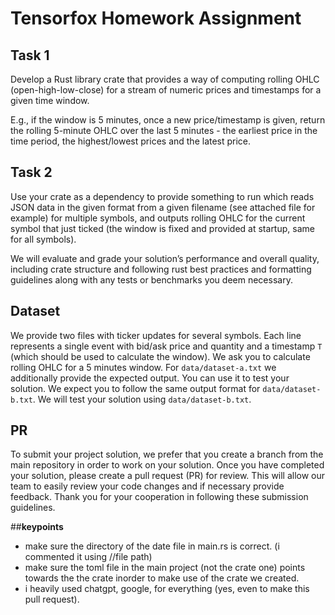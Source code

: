# Tensorfox Homework Assignment

## Task 1 

Develop a Rust library crate that provides a way of computing rolling OHLC (open-high-low-close) for a stream of numeric 
prices and timestamps for a given time window.

E.g., if the window is 5 minutes, once a new price/timestamp is given, return the rolling 5-minute OHLC over the last 
5 minutes - the earliest price in the time period, the highest/lowest prices and the latest price.

## Task 2 

Use your crate as a dependency to provide something to run which reads JSON data in the given format from a given 
filename (see attached file for example) for multiple symbols, and outputs rolling OHLC for the current symbol that just 
ticked (the window is fixed and provided at startup, same for all symbols).

We will evaluate and grade your solution’s performance and overall quality, including crate structure and following 
rust best practices and formatting guidelines along with any tests or benchmarks you deem necessary.

## Dataset

We provide two files with ticker updates for several symbols. Each line represents a single event with bid/ask price 
and quantity and a timestamp `T` (which should be used to calculate the window). We ask you to calculate rolling OHLC 
for a 5 minutes window. For `data/dataset-a.txt` we additionally provide the expected output. You can use it to test
your solution. We expect you to follow the same output format for `data/dataset-b.txt`. We will test your solution 
using `data/dataset-b.txt`.

## PR

To submit your project solution, we prefer that you create a branch from the main repository in order to work on your solution. 
Once you have completed your solution, please create a pull request (PR) for review. This will allow our team to easily review 
your code changes and if necessary provide feedback. Thank you for your cooperation in following these submission guidelines.



##**keypoints**
- make sure the directory of the date file in main.rs is correct. (i commented it using //file path)
- make sure the toml file in the main project (not the crate one) points towards the the crate inorder to make use of the crate we created.
- i heavily used chatgpt, google, for everything (yes, even to make this pull request).
